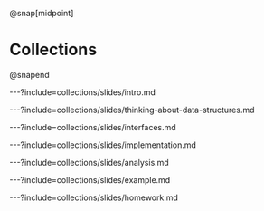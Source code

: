 @snap[midpoint]
# Collections
@snapend

---?include=collections/slides/intro.md

---?include=collections/slides/thinking-about-data-structures.md

---?include=collections/slides/interfaces.md

---?include=collections/slides/implementation.md

---?include=collections/slides/analysis.md

---?include=collections/slides/example.md

---?include=collections/slides/homework.md
